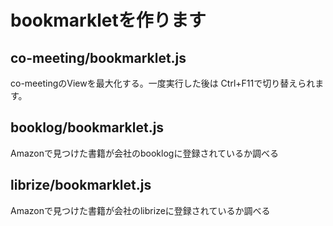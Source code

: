 # bookmarkletを作ります

## co-meeting/bookmarklet.js

co-meetingのViewを最大化する。一度実行した後は Ctrl+F11で切り替えられます。

## booklog/bookmarklet.js

Amazonで見つけた書籍が会社のbooklogに登録されているか調べる

## librize/bookmarklet.js

Amazonで見つけた書籍が会社のlibrizeに登録されているか調べる

